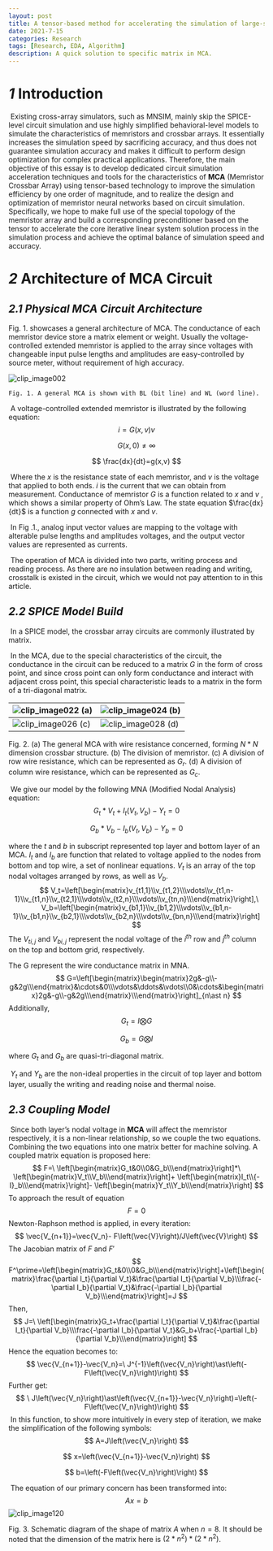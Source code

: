 ```yaml
---
layout: post
title: A tensor-based method for accelerating the simulation of large-scale memristor cross-array circuits
date: 2021-7-15
categories: Research
tags: [Research, EDA, Algorithm]
description: A quick solution to specific matrix in MCA.
---
```


# *1* Introduction

​	Existing cross-array simulators, such as MNSIM, mainly skip the SPICE-level circuit simulation and use highly simplified behavioral-level models to simulate the characteristics of memristors and crossbar arrays. It essentially increases the simulation speed by sacrificing accuracy, and thus does not guarantee simulation accuracy and makes it difficult to perform design optimization for complex practical applications. Therefore, the main objective of this essay is to develop dedicated circuit simulation acceleration techniques and tools for the characteristics of **MCA** (Memristor Crossbar Array) using tensor-based technology to improve the simulation efficiency by one order of magnitude, and to realize the design and optimization of memristor neural networks based on circuit simulation. Specifically, we hope to make full use of the special topology of the memristor array and build a corresponding preconditioner based on the tensor to accelerate the core iterative linear system solution process in the simulation process and achieve the optimal balance of simulation speed and accuracy.

# *2* Architecture of MCA Circuit

## *2.1* *Physical MCA Circuit Architecture*

  Fig. 1. showcases a general architecture of MCA. The conductance of each memristor device store a matrix element or weight. Usually the voltage-controlled extended memristor is applied to the array since voltages with changeable input pulse lengths and amplitudes are easy-controlled by source meter, without requirement of high accuracy.

![clip_image002](https://cdn.jsdelivr.net/gh/Mi5sssss/blog_image@main/2021-07-15-A-tensor-based-method-for-accelerating-the-simulation-of-large-scale-memristor-cross-array-circuits/clip_image002.5lqmerbw7ac0.gif)

`Fig. 1. A general MCA is shown with BL (bit line) and WL (word line).`

​	A voltage-controlled extended memristor is illustrated by the following equation:
$$
i=G\left(x,v\right)v
$$

$$
G\left(x,0\right)\neq\infty
$$

$$
\frac{dx}{dt}=g(x,v)
$$

​	Where the $x$ is the resistance state of each memristor, and $v$ is the voltage that applied to both ends.  $i$ is the current that we can obtain from measurement. Conductance of memristor $G$ is a function related to $x$ and $v$ , which shows a similar property of Ohm’s Law. The state equation $\frac{dx}{dt}$ is a function $g$ connected with $x$ and $v$.

​	In Fig .1., analog input vector values are mapping to the voltage with alterable pulse lengths and amplitudes voltages, and the output vector values are represented as currents.

​	The operation of MCA is divided into two parts, writing process and reading process. As there are no insulation between reading and writing, crosstalk is existed in the circuit, which we would not pay attention to in this article.

## *2.2*    *SPICE Model Build*

​	In a SPICE model, the crossbar array circuits are commonly illustrated by matrix.

​	In the MCA, due to the special characteristics of the circuit, the conductance in the circuit can be reduced to a matrix $G$ in the form of cross point, and since cross point can only form conductance and interact with adjacent cross point, this special characteristic leads to a matrix in the form of a tri-diagonal matrix.

| ![clip_image022](https://cdn.jsdelivr.net/gh/Mi5sssss/blog_image@main/2021-07-15-A-tensor-based-method-for-accelerating-the-simulation-of-large-scale-memristor-cross-array-circuits/clip_image022.4lgsjken4q20.gif)  (a) | ![clip_image024](https://cdn.jsdelivr.net/gh/Mi5sssss/blog_image@main/2021-07-15-A-tensor-based-method-for-accelerating-the-simulation-of-large-scale-memristor-cross-array-circuits/clip_image024.34wt1x0t4160.gif)  (b) |
| ------------------------------------------------------------ | ------------------------------------------------------------ |
| ![clip_image026](https://cdn.jsdelivr.net/gh/Mi5sssss/blog_image@main/2021-07-15-A-tensor-based-method-for-accelerating-the-simulation-of-large-scale-memristor-cross-array-circuits/clip_image026.u4zo6aw5te8.gif)  (c) | ![clip_image028](https://cdn.jsdelivr.net/gh/Mi5sssss/blog_image@main/2021-07-15-A-tensor-based-method-for-accelerating-the-simulation-of-large-scale-memristor-cross-array-circuits/clip_image028.5xz5ezl7mtw0.gif)  (d) |

Fig. 2. (a) The general MCA with wire resistance concerned, forming $N*N$ dimension crossbar structure. (b) The division of memristor.  (c) A division of row wire resistance, which can be represented as $G_r$. (d) A division of column wire resistance, which can be represented as $G_c$. 



​	We give our model by the following MNA (Modified Nodal Analysis) equation:
$$
G_t*V_t+I_t(V_t,V_b)-Y_t=0
$$

$$
G_b*V_b-I_b(V_t,V_b)-Y_b=0
$$

where the $t$ and $b$ in subscript represented top layer and bottom layer of an MCA. $I_t$ and $I_b$ are function that related to voltage applied to the nodes from bottom and top wire, a set of nonlinear equations. $V_t$ is an array of the top nodal voltages arranged by rows, as well as $V_b$.
$$
V_t=\left[\begin{matrix}v_{t1,1}\\v_{t1,2}\\\vdots\\v_{t1,n-1}\\v_{t1,n}\\v_{t2,1}\\\vdots\\v_{t2,n}\\\vdots\\v_{tn,n}\\\end{matrix}\right],\ V_b=\left[\begin{matrix}v_{b1,1}\\v_{b1,2}\\\vdots\\v_{b1,n-1}\\v_{b1,n}\\v_{b2,1}\\\vdots\\v_{b2,n}\\\vdots\\v_{bn,n}\\\end{matrix}\right]
$$
The $V_{ti,j}$ and $V_{bi,j}$ represent the nodal voltage of the $i^{th}$ row and $j^{th}$ column on the top and bottom grid, respectively.

The G represent the wire conductance matrix in MNA.
$$
G=\left[\begin{matrix}\begin{matrix}2g&-g\\-g&2g\\\end{matrix}&\cdots&0\\\vdots&\ddots&\vdots\\0&\cdots&\begin{matrix}2g&-g\\-g&2g\\\end{matrix}\\\end{matrix}\right]_{n\ast n}
$$
Additionally,
$$
G_t=I\bigotimes G
$$

$$
G_b=G\bigotimes I
$$

where $G_t$ and $G_b$ are quasi-tri-diagonal matrix.

​	$Y_t$ and $Y_b$ are the non-ideal properties in the circuit of top layer and bottom layer, usually the writing and reading noise and thermal noise.

## *2.3*    *Coupling Model*

​	Since both layer’s nodal voltage in **MCA** will affect the memristor respectively, it is a non-linear relationship, so we couple the two equations. Combining the two equations into one matrix better for machine solving. A coupled matrix equation is proposed here:
$$
F=\ \left[\begin{matrix}G_t&0\\0&G_b\\\end{matrix}\right]*\ \left[\begin{matrix}V_t\\V_b\\\end{matrix}\right]+ \left[\begin{matrix}I_t\\{-I}_b\\\end{matrix}\right]- \left[\begin{matrix}Y_t\\Y_b\\\end{matrix}\right]
$$
To approach the result of equation
$$
F=0
$$
Newton-Raphson method is applied, in every iteration:
$$
\vec{V_{n+1}}=\vec{V_n}- F\left(\vec{V}\right)/J\left(\vec{V}\right)
$$
The Jacobian matrix of $F$ and $F'$ 
$$
F^\prime=\left[\begin{matrix}G_t&0\\0&G_b\\\end{matrix}\right]+\left[\begin{matrix}\frac{\partial I_t}{\partial V_t}&\frac{\partial I_t}{\partial V_b}\\\frac{-\partial I_b}{\partial V_t}&\frac{-\partial I_b}{\partial V_b}\\\end{matrix}\right]=J
$$
Then,
$$
J=\ \left[\begin{matrix}G_t+\frac{\partial I_t}{\partial V_t}&\frac{\partial I_t}{\partial V_b}\\\frac{-\partial I_b}{\partial V_t}&G_b+\frac{-\partial I_b}{\partial V_b}\\\end{matrix}\right]
$$
Hence the equation becomes to:
$$
\vec{V_{n+1}}-\vec{V_n}=\ J^{-1}\left(\vec{V_n}\right)\ast\left(-F\left(\vec{V_n}\right)\right)
$$
Further get:
$$
\ J\left(\vec{V_n}\right)\ast\left(\vec{V_{n+1}}-\vec{V_n}\right)=\left(-F\left(\vec{V_n}\right)\right)
$$
​	In this function, to show more intuitively in every step of iteration, we make the simplification of the following symbols:
$$
A=J\left(\vec{V_n}\right)
$$

$$
x=\left(\vec{V_{n+1}}-\vec{V_n}\right)
$$

$$
b=\left(-F\left(\vec{V_n}\right)\right)
$$

​	The equation of our primary concern has been transformed into:
$$
Ax=b
$$
![clip_image120](https://cdn.jsdelivr.net/gh/Mi5sssss/blog_image@main/2021-07-15-A-tensor-based-method-for-accelerating-the-simulation-of-large-scale-memristor-cross-array-circuits/clip_image120.7f1cod8o2hg0.gif)



Fig. 3. Schematic diagram of the shape of matrix $A$ when $n=8$.  It should be noted that the dimension of the matrix here is $\left(2\ast n^2\right)\ast\left(2\ast n^2\right)$.

